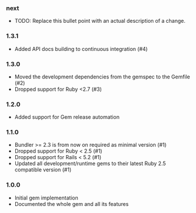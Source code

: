 ### next

* TODO: Replace this bullet point with an actual description of a change.

### 1.3.1

* Added API docs building to continuous integration (#4)

### 1.3.0

* Moved the development dependencies from the gemspec to the Gemfile (#2)
* Dropped support for Ruby <2.7 (#3)

### 1.2.0

* Added support for Gem release automation

### 1.1.0

* Bundler >= 2.3 is from now on required as minimal version (#1)
* Dropped support for Ruby < 2.5 (#1)
* Dropped support for Rails < 5.2 (#1)
* Updated all development/runtime gems to their latest
  Ruby 2.5 compatible version (#1)

### 1.0.0

* Initial gem implementation
* Documented the whole gem and all its features
